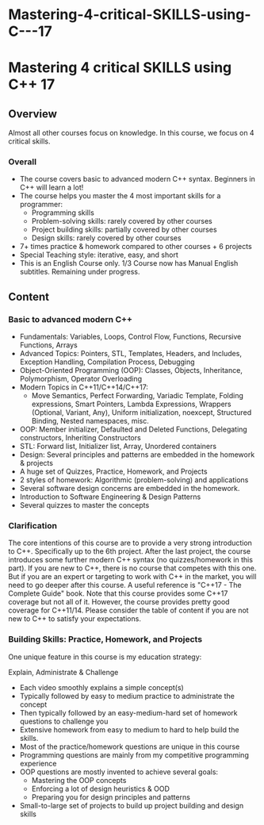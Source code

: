 # Mastering-4-critical-SKILLS-using-C---17
# Mastering 4 critical SKILLS using C++ 17

## Overview
Almost all other courses focus on knowledge. In this course, we focus on 4 critical skills.

### Overall
- The course covers basic to advanced modern C++ syntax. Beginners in C++ will learn a lot!
- The course helps you master the 4 most important skills for a programmer:
  - Programming skills
  - Problem-solving skills: rarely covered by other courses
  - Project building skills: partially covered by other courses
  - Design skills: rarely covered by other courses
- 7+ times practice & homework compared to other courses + 6 projects
- Special Teaching style: iterative, easy, and short
- This is an English Course only. 1/3 Course now has Manual English subtitles. Remaining under progress.

## Content

### Basic to advanced modern C++
- Fundamentals: Variables, Loops, Control Flow, Functions, Recursive Functions, Arrays
- Advanced Topics: Pointers, STL, Templates, Headers, and Includes, Exception Handling, Compilation Process, Debugging
- Object-Oriented Programming (OOP): Classes, Objects, Inheritance, Polymorphism, Operator Overloading
- Modern Topics in C++11/C++14/C++17:
  - Move Semantics, Perfect Forwarding, Variadic Template, Folding expressions, Smart Pointers, Lambda Expressions, Wrappers (Optional, Variant, Any), Uniform initialization, noexcept, Structured Binding, Nested namespaces, misc.
- OOP: Member initializer, Defaulted and Deleted Functions, Delegating constructors, Inheriting Constructors
- STL: Forward list, Initializer list, Array, Unordered containers
- Design: Several principles and patterns are embedded in the homework & projects
- A huge set of Quizzes, Practice, Homework, and Projects
- 2 styles of homework: Algorithmic (problem-solving) and applications
- Several software design concerns are embedded in the homework.
- Introduction to Software Engineering & Design Patterns
- Several quizzes to master the concepts

### Clarification
The core intentions of this course are to provide a very strong introduction to C++. Specifically up to the 6th project. After the last project, the course introduces some further modern C++ syntax (no quizzes/homework in this part). If you are new to C++, there is no course that competes with this one. But if you are an expert or targeting to work with C++ in the market, you will need to go deeper after this course. A useful reference is "C++17 - The Complete Guide" book. Note that this course provides some C++17 coverage but not all of it. However, the course provides pretty good coverage for C++11/14. Please consider the table of content if you are not new to C++ to satisfy your expectations.

### Building Skills: Practice, Homework, and Projects
One unique feature in this course is my education strategy:

Explain, Administrate & Challenge

- Each video smoothly explains a simple concept(s)
- Typically followed by easy to medium practice to administrate the concept
- Then typically followed by an easy-medium-hard set of homework questions to challenge you
- Extensive homework from easy to medium to hard to help build the skills.
- Most of the practice/homework questions are unique in this course
- Programming questions are mainly from my competitive programming experience
- OOP questions are mostly invented to achieve several goals:
  - Mastering the OOP concepts
  - Enforcing a lot of design heuristics & OOD
  - Preparing you for design principles and patterns
- Small-to-large set of projects to build up project building and design skills
